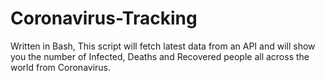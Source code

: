 # Coronavirus-Tracking
Written in Bash, This script will fetch latest data from an API and will show you the number of Infected, Deaths and Recovered people all across the world from Coronavirus.
